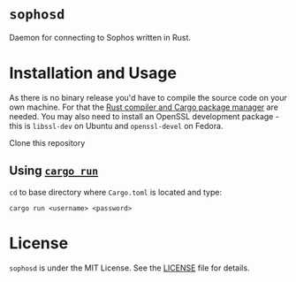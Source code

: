 # `sophosd`

Daemon for connecting to Sophos written in Rust.

# Installation and Usage

As there is no binary release you'd have to compile the source code on your own machine. For that the [Rust compiler and Cargo package manager](https://www.rust-lang.org/learn/get-started) are needed. You may also need to install an OpenSSL development package - this is `libssl-dev` on Ubuntu and `openssl-devel` on Fedora.

Clone this repository

## Using [`cargo run`](https://doc.rust-lang.org/cargo/commands/cargo-run.html)

`cd` to base directory where `Cargo.toml` is located and type:

```cargo run <username> <password> ```

# License

`sophosd` is under the MIT License. See the [LICENSE](./LICENSE) file for details.
